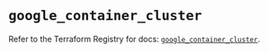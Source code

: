 # `google_container_cluster`

Refer to the Terraform Registry for docs: [`google_container_cluster`](https://registry.terraform.io/providers/hashicorp/google-beta/6.47.0/docs/resources/google_container_cluster).
